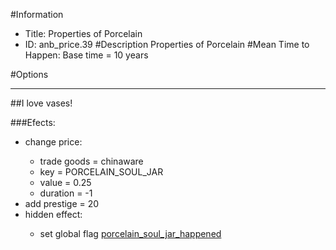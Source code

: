 #Information
 - Title: Properties of Porcelain
 - ID: anb_price.39
#Description
Properties of Porcelain
#Mean Time to Happen:
Base time = 10 years

#Options

___
##I love vases!

###Efects:<ul><li>change price:</li><ul><li>trade goods = chinaware</li><li>key = PORCELAIN_SOUL_JAR</li><li>value = 0.25</li><li>duration = -1</li></ul><li>add prestige = 20</li><li>hidden effect:</li><ul><li>set global flag [porcelain_soul_jar_happened](../flags/porcelain_soul_jar_happened.md)</li></ul></ul>
